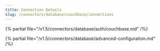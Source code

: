 ```yaml
---
title: Connection Details
slug: /connectors/database/couchbase/connections
---
```


{% partial file="/v1.5/connectors/database/auth/couchbase.md" /%}

{% partial file="/v1.5/connectors/database/advanced-configuration.md" /%}